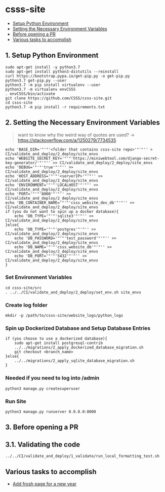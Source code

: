 # csss-site


 - [Setup Python Environment](#1-setup-python-environment)
 - [Setting the Necessary Environment Variables](#2-setting-the-necessary-environment-variables)
 - [Before opening a PR](#3-before-opening-a-pr)
 - [Various tasks to accomplish](#various-tasks-to-accomplish)


## 1. Setup Python Environment
```shell
sudo apt-get install -y python3.7
sudo apt-get install python3-distutils --reinstall
curl https://bootstrap.pypa.io/get-pip.py -o get-pip.py
python3.7 get-pip.py --user
python3.7 -m pip install virtualenv --user
python3.7 -m virtualenv envCSSS
. envCSSS/bin/activate
git clone https://github.com/CSSS/csss-site.git
cd csss-site
python3.7 -m pip install -r requirements.txt
```


## 2. Setting the Necessary Environment Variables  
> want to know why the weird way of quotes are used? -> https://stackoverflow.com/a/1250279/7734535  
```shell
echo 'BASE_DIR='"'"'<folder that contains csss-site repo>'"'"'' > CI/validate_and_deploy/2_deploy/site_envs
echo 'WEBSITE_SECRET_KEY='"'"'https://miniwebtool.com/django-secret-key-generator/'"'"'' >> CI/validate_and_deploy/2_deploy/site_envs
echo 'DEBUG='"'"'true'"'"'' >> CI/validate_and_deploy/2_deploy/site_envs
echo 'HOST_ADDRESS='"'"'<serverIP>'"'"'' >> CI/validate_and_deploy/2_deploy/site_envs
echo 'ENVIRONMENT='"'"'LOCALHOST'"'"'' >> CI/validate_and_deploy/2_deploy/site_envs
echo 'PORT='"'"'8000'"'"'' >> CI/validate_and_deploy/2_deploy/site_envs
echo 'DB_CONTAINER_NAME='"'"'csss_website_dev_db'"'"'' >> CI/validate_and_deploy/2_deploy/site_envs
if (you do not want to spin up a docker database){
    echo 'DB_TYPE='"'"'sqlite3'"'"'' >> CI/validate_and_deploy/2_deploy/site_envs
}else{
    echo 'DB_TYPE='"'"'postgres'"'"'' >> CI/validate_and_deploy/2_deploy/site_envs
    echo 'DB_PASSWORD='"'"'test_password'"'"'' >> CI/validate_and_deploy/2_deploy/site_envs
    echo 'DB_NAME='"'"'csss_website_db'"'"'' >> CI/validate_and_deploy/2_deploy/site_envs
    echo 'DB_PORT='"'"'5432'"'"'' >> CI/validate_and_deploy/2_deploy/site_envs
}
```

### Set Environment Variables
```shell
cd csss-site/src
. ../../CI/validate_and_deploy/2_deploy/set_env.sh site_envs
```

### Create log folder
```shell
mkdir -p /path/to/csss-site/website_logs/python_logs
```

### Spin up Dockerized Database and Setup Database Entries
```shell
if (you choose to use a dockerized database){
    sudo apt-get install postgresql-contrib
    ../../migrations/2_apply_dockerized_database_migration.sh
    git checkout <branch_name>
}else{
    ../../migrations/2_apply_sqlite_database_migration.sh
}
```

### Needed if you need to log into /admin
```shell
python3 manage.py createsuperuser
```

### Run Site
```shell
python3 manage.py runserver 0.0.0.0:8000
```

## 3. Before opening a PR

## 3.1. Validating the code
```shell
../../CI/validate_and_deploy/1_validate/run_local_formatting_test.sh
```

## Various tasks to accomplish

 * [Add frosh page for a new year](documentation/add_frosh.md)
